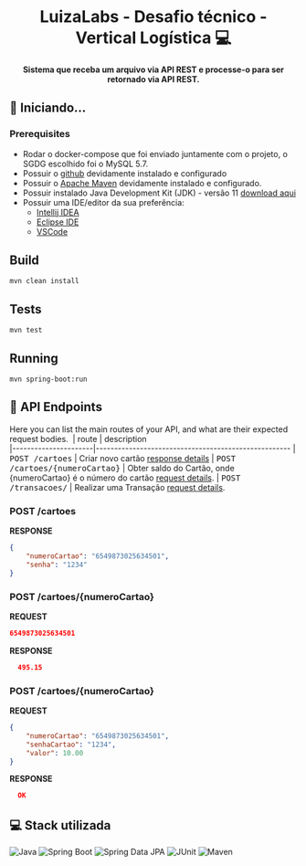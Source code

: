 <h1 align="center" style="font-weight: bold;">LuizaLabs - Desafio técnico - Vertical Logística 💻</h1>

<p align="center">
    <b>Sistema que receba um arquivo via API REST e processe-o para ser retornado via API REST.</b>
</p>

<h2 id="started">🚀 Iniciando...</h2>

<h3>Prerequisites</h3>


- Rodar o docker-compose que foi enviado juntamente com o projeto, o SGDG escolhido foi o MySQL 5.7.
- Possuir o [github](https://github.com/) devidamente instalado e configurado
- Possuir o [Apache Maven](https://maven.apache.org/download.cgi) devidamente instalado e configurado.
- Possuir instalado Java Development Kit (JDK) - versão 11 [download aqui](https://www.oracle.com/java/technologies/downloads/#java11)
- Possuir uma IDE/editor da sua preferência:
    - [Intellij IDEA](https://www.jetbrains.com/idea/)
    - [Eclipse IDE](https://www.eclipse.org/ide/)
    - [VSCode](https://code.visualstudio.com/download)

## Build
```
mvn clean install
```

## Tests
```
mvn test
```

## Running
```
mvn spring-boot:run
```
<h2 id="routes">📍 API Endpoints</h2>

Here you can list the main routes of your API, and what are their expected request bodies.
​
| route               | description                                          
|----------------------|-----------------------------------------------------
| <kbd>POST /cartoes</kbd>     | Criar novo cartão [response details](#get-auth-detail)
| <kbd>POST /cartoes/{numeroCartao}</kbd>     | Obter saldo do Cartão, onde {numeroCartao} é o número do cartão [request details](#post-auth-detail).
| <kbd>POST /transacoes/</kbd>     | Realizar uma Transação [request details](#post-trans-detail).

<h3 id="get-auth-detail">POST /cartoes</h3>

**RESPONSE**
```json
{
    "numeroCartao": "6549873025634501",
    "senha": "1234"
}
```

<h3 id="post-auth-detail">POST /cartoes/{numeroCartao}</h3>

**REQUEST**
```json
6549873025634501
```

**RESPONSE**
```json
  495.15
```

<h3 id="post-trans-detail">POST /cartoes/{numeroCartao}</h3>

**REQUEST**
```json
{
    "numeroCartao": "6549873025634501",
    "senhaCartao": "1234",
    "valor": 10.00
}
```

**RESPONSE**
```json
  OK
```
<h2 id="technologies">💻 Stack utilizada</h2>

![Java](https://img.shields.io/badge/Java-11-green?style=plastic&logo=java)
![Spring Boot](https://img.shields.io/badge/SpringBoot-2.7.7-green?style=plastic&logo=spring)
![Spring Data JPA](https://img.shields.io/badge/Spring%20Data%20JPA-2.7.7-green?style=plastic&logo=spring)
![JUnit](https://img.shields.io/badge/JUnit-5-green?style=plastic&)
![Maven](https://img.shields.io/badge/Maven-green?style=plastic)
